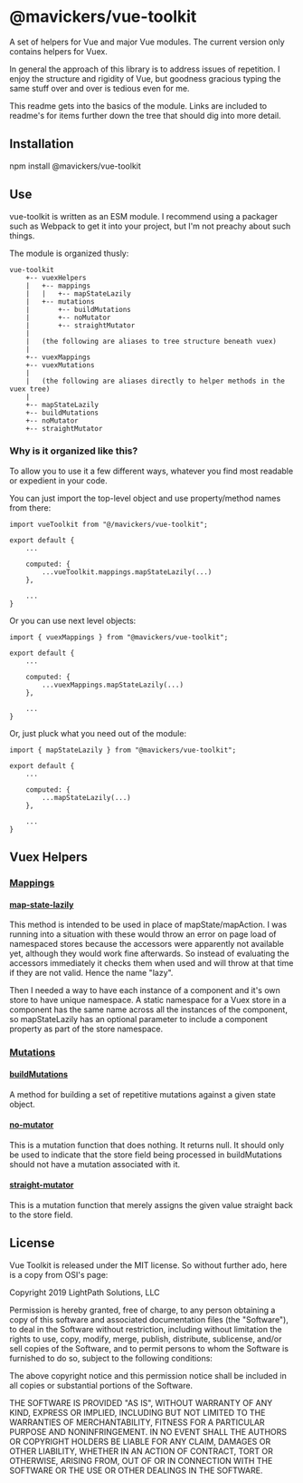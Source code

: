# @mavickers/vue-toolkit

A set of helpers for Vue and major Vue modules. The current version only contains helpers for Vuex. 

In general the approach of this library is to address issues of repetition. I enjoy the structure and rigidity of Vue, but goodness gracious typing the same stuff over and over is tedious even for me.

This readme gets into the basics of the module. Links are included to readme's for items further down the tree that should dig into more detail.

## Installation

npm install @mavickers/vue-toolkit

## Use

vue-toolkit is written as an ESM module. I recommend using a packager such as Webpack to get it into your project, but I'm not preachy about such things.

The module is organized thusly:

```
vue-toolkit
    +-- vuexHelpers
    |   +-- mappings
    |   |   +-- mapStateLazily
    |   +-- mutations
    |       +-- buildMutations
    |       +-- noMutator
    |       +-- straightMutator
    |
    |   (the following are aliases to tree structure beneath vuex)
    |
    +-- vuexMappings 
    +-- vuexMutations 
    |
    |   (the following are aliases directly to helper methods in the vuex tree)
    |
    +-- mapStateLazily
    +-- buildMutations
    +-- noMutator
    +-- straightMutator
```

### Why is it organized like this?

To allow you to use it a few different ways, whatever you find most readable or expedient in your code.

You can just import the top-level object and use property/method names from there:

```
import vueToolkit from "@/mavickers/vue-toolkit";

export default {
    ...
    
    computed: {
        ...vueToolkit.mappings.mapStateLazily(...)
    },
    
    ...
}
```

Or you can use next level objects:

```
import { vuexMappings } from "@mavickers/vue-toolkit";

export default {
    ...
    
    computed: {
        ...vuexMappings.mapStateLazily(...)
    },
    
    ...
}
```

Or, just pluck what you need out of the module:

```
import { mapStateLazily } from "@mavickers/vue-toolkit";

export default {
    ...
    
    computed: {
        ...mapStateLazily(...)
    },
    
    ...
}
```

## Vuex Helpers

### [Mappings][6]

#### [map-state-lazily][1]
This method is intended to be used in place of mapState/mapAction. I was running into a situation with these would throw an error on page load of namespaced stores because the accessors were apparently not available yet, although they would work fine afterwards. So instead of evaluating the accessors immediately it checks them when used and will throw at that time if they are not valid. Hence the name "lazy".

Then I needed a way to have each instance of a component and it's own store to have unique namespace. A static namespace for a Vuex store in a component has the same name across all the instances of the component, so mapStateLazily has an optional parameter to include a component property as part of the store namespace.

### [Mutations][3]

#### [buildMutations][2]
A method for building a set of repetitive mutations against a given state object. 

#### [no-mutator][4]
This is a mutation function that does nothing. It returns null. It should only be used to indicate that the store field being processed in buildMutations should not have a mutation associated with it.

#### [straight-mutator][5]
This is a mutation function that merely assigns the given value straight back to the store field.

## License

Vue Toolkit is released under the MIT license. So without further ado, here is a copy from OSI's page:

Copyright 2019 LightPath Solutions, LLC

Permission is hereby granted, free of charge, to any person obtaining a copy of this software and associated documentation files (the "Software"), to deal in the Software without restriction, including without limitation the rights to use, copy, modify, merge, publish, distribute, sublicense, and/or sell copies of the Software, and to permit persons to whom the Software is furnished to do so, subject to the following conditions:

The above copyright notice and this permission notice shall be included in all copies or substantial portions of the Software.

THE SOFTWARE IS PROVIDED "AS IS", WITHOUT WARRANTY OF ANY KIND, EXPRESS OR IMPLIED, INCLUDING BUT NOT LIMITED TO THE WARRANTIES OF MERCHANTABILITY, FITNESS FOR A PARTICULAR PURPOSE AND NONINFRINGEMENT. IN NO EVENT SHALL THE AUTHORS OR COPYRIGHT HOLDERS BE LIABLE FOR ANY CLAIM, DAMAGES OR OTHER LIABILITY, WHETHER IN AN ACTION OF CONTRACT, TORT OR OTHERWISE, ARISING FROM, OUT OF OR IN CONNECTION WITH THE SOFTWARE OR THE USE OR OTHER DEALINGS IN THE SOFTWARE.

[1]: https://github.com/mavickers/vue-toolkit/blob/master/vuex-helpers/mappings/map-state-lazily/
[2]: https://github.com/mavickers/vue-toolkit/tree/master/vuex-helpers/mutations#buildMutations
[3]: https://github.com/mavickers/vue-toolkit/tree/master/vuex-helpers/mutations
[4]: https://github.com/mavickers/vue-toolkit/tree/master/vuex-helpers/mutations#noMutator
[5]: https://github.com/mavickers/vue-toolkit/tree/master/vuex-helpers/mutations#straightMutator
[6]: https://github.com/mavickers/vue-toolkit/tree/master/vuex-helpers/mappings

